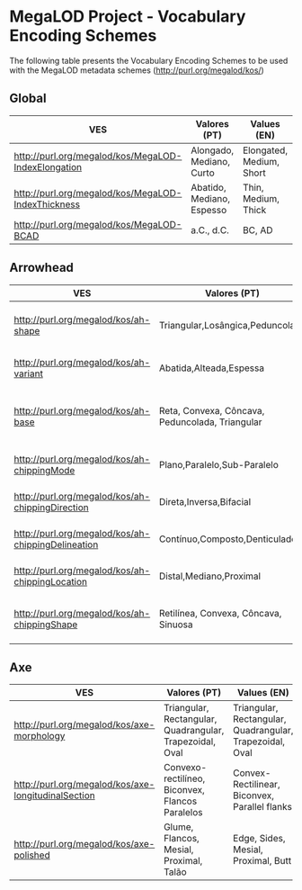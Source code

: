 # MegaLOD Project - Vocabulary Encoding Schemes
The following table presents the Vocabulary Encoding Schemes to be used with the MegaLOD metadata schemes (http://purl.org/megalod/kos/)

## Global
| VES                                                | Valores (PT)                                                         | Values (EN)                                                               |   Values (FR)                |
|----------------------------------------------------|----------------------------------------------------------------------|---------------------------------------------------------------------------|------------------------------|
| http://purl.org/megalod/kos/MegaLOD-IndexElongation| Alongado, Mediano, Curto                                             |  Elongated, Medium, Short                                                 | Allongé, Intermédiaire, Court|
| http://purl.org/megalod/kos/MegaLOD-IndexThickness |  Abatido, Mediano, Espesso                                           |  Thin, Medium, Thick                                                      | Aminci, Moyen, Épais         |
| http://purl.org/megalod/kos/MegaLOD-BCAD           |  a.C., d.C.                                                          |   BC, AD                                                                  | av. J.-C., ap. J.-C.         |

## Arrowhead
| VES                                                | Valores (PT)                                                         | Values (EN)                                                               |   Values (FR)                                   |
|----------------------------------------------------|----------------------------------------------------------------------|---------------------------------------------------------------------------|------------------------------------------------|
| http://purl.org/megalod/kos/ah-shape               | Triangular,Losângica,Peduncolada                                     | Triangle, Lozenge-shaped, Stemmed                                         | Triangulaire, Losangique, Pédonculée |
| http://purl.org/megalod/kos/ah-variant             | Abatida,Alteada,Espessa                                              | Thin, Medium, Thick                                                       | |
| http://purl.org/megalod/kos/ah-base                | Reta, Convexa, Côncava, Peduncolada, Triangular                      | Straight, Convex, Concave, Stemmed, Triangular                            | Droite, Convex, Concave, Pédonculée, Triangulaire |
| http://purl.org/megalod/kos/ah-chippingMode        | Plano,Paralelo,Sub-Paralelo                                          | Plane, Parallel, Sub-Parallel                                             | |
| http://purl.org/megalod/kos/ah-chippingDirection   | Direta,Inversa,Bifacial                                              | Direct, Reverse, Bifacial                                                 | |
| http://purl.org/megalod/kos/ah-chippingDelineation | Contínuo,Composto,Denticulado                                        | Continuous, Composite, Denticulated                                       | |
| http://purl.org/megalod/kos/ah-chippingLocation    | Distal,Mediano,Proximal                                              | Distal, Median, Proximal                                                  | |
| http://purl.org/megalod/kos/ah-chippingShape       | Retilínea, Convexa, Côncava, Sinuosa                                 | Straight, Convex, Concave, Sinuous                                        | |



## Axe

| VES                                                 | Valores (PT)                                                         | Values (EN)                                                               |   Values (FR)             |
|-----------------------------------------------------|----------------------------------------------------------------------|---------------------------------------------------------------------------|---------------------------|
| http://purl.org/megalod/kos/axe-morphology          | Triangular, Rectangular, Quadrangular, Trapezoidal, Oval             | Triangular, Rectangular, Quadrangular, Trapezoidal, Oval                  |  Triangulaire, Retangulaire, Quadrangulaire, Trapézoïdal, Ovale |
| http://purl.org/megalod/kos/axe-longitudinalSection | Convexo-rectilíneo, Biconvex, Flancos Paralelos                     |Convex-Rectilinear, Biconvex, Parallel flanks                              | Convexo-rectiligne, Biconvexe, Flancs parallèles|
| http://purl.org/megalod/kos/axe-polished          | Glume, Flancos, Mesial, Proximal, Talão                               | Edge, Sides, Mesial, Proximal, Butt                                       | Tranchant, Flancs, Mésial, Proximal, Talon |








